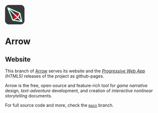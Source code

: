 <img src="./icon.svg" style="width: 64px; height: auto; display: block; margin-bottom: 1rem;" alt="">

Arrow
=====

## Website

This branch of [Arrow][arrow-root] serves its website
and the *[Progressive Web App][arrow-pwa] (HTML5)* releases of the project
as github-pages.

Arrow is the free, open-source and feature-rich tool for
*game narrative* design, *text-adventure* development,
and creation of *interactive nonlinear storytelling* documents.

For full source code and more, check the [`main`][arrow-main] branch.


<!-- References -->
[arrow-root]: https://github.com/mhgolkar/Arrow
[arrow-pwa]: https://mhgolkar.github.io/Arrow/
[arrow-main]: https://github.com/mhgolkar/Arrow/tree/main
